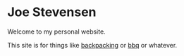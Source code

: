 # Joe Stevensen

Welcome to my personal website.

This site is for things like [backpacking](backpacking/index.md) or [bbq](bbq/index.md) or whatever.

